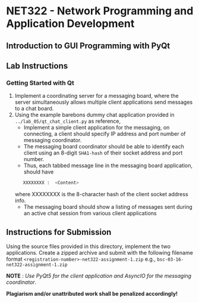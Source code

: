 # NET322 - Network Programming and Application Development

## Introduction to GUI Programming with PyQt

## Lab Instructions
### Getting Started with Qt
1. Implement a coordinating server for a messaging board, where the server simultaneously allows multiple client applications send messages to a chat board.
2. Using the example barebons dummy chat application provided in `../lab_05/qt_chat_client.py` as reference,
   - Implement a simple client application for the messaging, on connecting, a client should specify IP address and port number of messaging coordinator.
   - The messaging board coordinator should be able to identify each client using an 8-digit `SHA1-hash` of their socket address and port number.
   - Thus, each tabbed message line in the messaging board application, should have 
    ```bash
       XXXXXXXX :  <Content>   
    ``` 
    where XXXXXXXX is the 8-character hash of the client socket address info.
   - The messaging board should show a listing of messages sent during an active chat session from various client applications

## Instructions for Submission
Using the source files provided in this directory, implement the two applications. Create a zipped archive and submit with the following filename format `<registration-number>-net322-assignment-1.zip` e.g., `bsc-03-16-net322-assignment-1.zip`

**NOTE** : _Use PyQt5 for the client application and AsyncIO for the messaging coordinator_.<br/>

**Plagiarism and/or unattributed work shall be penalized accordingly!**